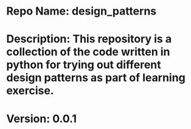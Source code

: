 # Repo Name: design_patterns
# Description: This repository is a collection of the code written in python for trying out different design patterns as part of learning exercise.
# Version: 0.0.1
